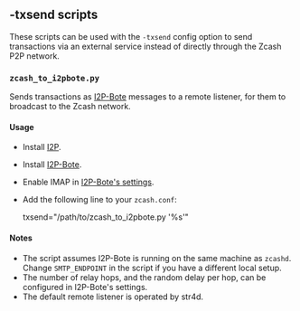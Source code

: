## -txsend scripts

These scripts can be used with the `-txsend` config option to send transactions
via an external service instead of directly through the Zcash P2P network.

### `zcash_to_i2pbote.py`

Sends transactions as [I2P-Bote](https://i2pbote.xyz) messages to a remote
listener, for them to broadcast to the Zcash network.

#### Usage

- Install [I2P](https://geti2p.net/en/download).
- Install [I2P-Bote](https://i2pbote.xyz/install/).
- Enable IMAP in [I2P-Bote's settings](http://127.0.0.1:7657/i2pbote/settings.jsp).
- Add the following line to your `zcash.conf`:

    txsend="/path/to/zcash_to_i2pbote.py '%s'"

#### Notes

- The script assumes I2P-Bote is running on the same machine as `zcashd`. Change
  `SMTP_ENDPOINT` in the script if you have a different local setup.
- The number of relay hops, and the random delay per hop, can be configured in
  I2P-Bote's settings.
- The default remote listener is operated by str4d.
